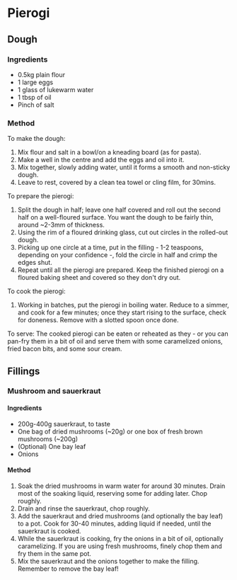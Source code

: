 # Pierogi

## Dough 

### Ingredients

* 0.5kg plain flour
* 1 large eggs
* 1 glass of lukewarm water
* 1 tbsp of oil
* Pinch of salt

### Method

To make the dough:
1. Mix flour and salt in a bowl/on a kneading board (as for pasta).
2. Make a well in the centre and add the eggs and oil into it.
3. Mix together, slowly adding water, until it forms a smooth and non-sticky dough.
4. Leave to rest, covered by a clean tea towel or cling film, for 30mins.

To prepare the pierogi:
1. Split the dough in half; leave one half covered and roll out the second half on a well-floured surface. You want the dough to be fairly thin, around ~2-3mm of thickness.
2. Using the rim of a floured drinking glass, cut out circles in the rolled-out dough.
3. Picking up one circle at a time, put in the filling - 1-2 teaspoons, depending on your confidence -, fold the circle in half and crimp the edges shut. 
4. Repeat until all the pierogi are prepared. Keep the finished pierogi on a floured baking sheet and covered so they don't dry out. 

To cook the pierogi: 
1. Working in batches, put the pierogi in boiling water. Reduce to a simmer, and cook for a few minutes; once they start rising to the surface, check for doneness. Remove with a slotted spoon once done.  

To serve:
The cooked pierogi can be eaten or reheated as they - or you can pan-fry them in a bit of oil and serve them with some caramelized onions, fried bacon bits, and some sour cream. 

## Fillings
### Mushroom and sauerkraut
#### Ingredients

* 200g-400g sauerkraut, to taste
* One bag of dried mushrooms (~20g) or one box of fresh brown mushrooms (~200g) 
* (Optional) One bay leaf 
* Onions

#### Method

1. Soak the dried mushrooms in warm water for around 30 minutes. Drain most of the soaking liquid, reserving some for adding later. Chop roughly.  
2. Drain and rinse the sauerkraut, chop roughly. 
3. Add the sauerkraut and dried mushrooms (and optionally the bay leaf) to a pot. Cook for 30-40 minutes, adding liquid if needed, until the sauerkraut is cooked.
4. While the sauerkraut is cooking, fry the onions in a bit of oil, optionally caramelizing. If you are using fresh mushrooms, finely chop them and fry them in the same pot. 
5. Mix the sauerkraut and the onions together to make the filling. Remember to remove the bay leaf! 

